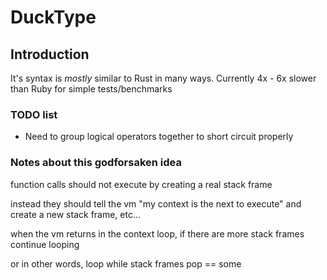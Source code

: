 # DuckType

## Introduction

It's syntax is _mostly_ similar to Rust in many ways. Currently 4x - 6x slower than Ruby for simple tests/benchmarks

### TODO list

- Need to group logical operators together to short circuit properly

### Notes about this godforsaken idea

function calls should not execute by creating a real stack frame

instead they should tell the vm "my context is the next to execute" and create a new stack frame, etc...

when the vm returns in the context loop, if there are more stack frames continue looping

or in other words, loop while stack frames pop == some
